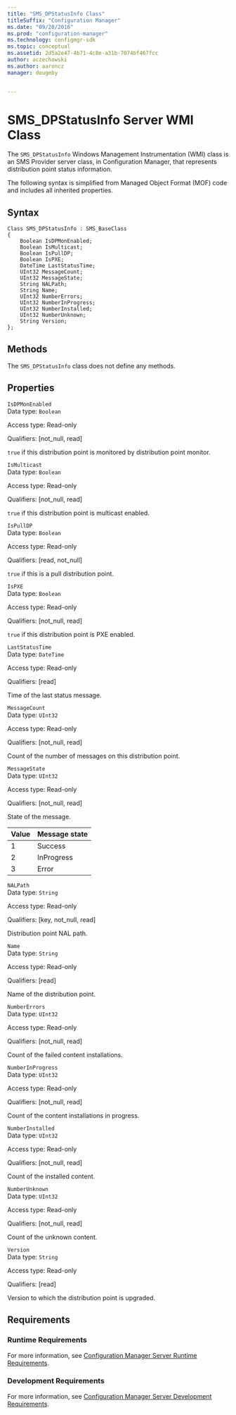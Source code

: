 ```yaml
---
title: "SMS_DPStatusInfo Class"
titleSuffix: "Configuration Manager"
ms.date: "09/20/2016"
ms.prod: "configuration-manager"
ms.technology: configmgr-sdk
ms.topic: conceptual
ms.assetid: 2d5a2e47-4b71-4c8e-a31b-7074bf467fcc
author: aczechowski
ms.author: aaroncz
manager: dougeby


---
```

# SMS_DPStatusInfo Server WMI Class
The `SMS_DPStatusInfo` Windows Management Instrumentation (WMI) class is an SMS Provider server class, in Configuration Manager, that represents distribution point status information.  

 The following syntax is simplified from Managed Object Format (MOF) code and includes all inherited properties.  

## Syntax  

```  
Class SMS_DPStatusInfo : SMS_BaseClass  
{  
    Boolean IsDPMonEnabled;  
    Boolean IsMulticast;  
    Boolean IsPullDP;  
    Boolean IsPXE;  
    DateTime LastStatusTime;  
    UInt32 MessageCount;  
    UInt32 MessageState;  
    String NALPath;  
    String Name;  
    UInt32 NumberErrors;  
    UInt32 NumberInProgress;  
    UInt32 NumberInstalled;  
    UInt32 NumberUnknown;  
    String Version;  
};  
```  

## Methods  
 The `SMS_DPStatusInfo` class does not define any methods.  

## Properties  
 `IsDPMonEnabled`  
 Data type: `Boolean`  

 Access type: Read-only  

 Qualifiers: [not_null, read]  

 `true` if this distribution point is monitored by distribution point monitor.  

 `IsMulticast`  
 Data type: `Boolean`  

 Access type: Read-only  

 Qualifiers: [not_null, read]  

 `true` if this distribution point  is multicast enabled.  

 `IsPullDP`  
 Data type: `Boolean`  

 Access type: Read-only  

 Qualifiers: [read, not_null]  

 `true` if this is a pull  distribution point.  

 `IsPXE`  
 Data type: `Boolean`  

 Access type: Read-only  

 Qualifiers: [not_null, read]  

 `true` if this distribution point is PXE enabled.  

 `LastStatusTime`  
 Data type: `DateTime`  

 Access type: Read-only  

 Qualifiers: [read]  

 Time of the last status message.  

 `MessageCount`  
 Data type: `UInt32`  

 Access type: Read-only  

 Qualifiers: [not_null, read]  

 Count of the number of messages on this distribution point.  

 `MessageState`  
 Data type: `UInt32`  

 Access type: Read-only  

 Qualifiers: [not_null, read]  

 State of the message.  

|Value|Message state|  
|-|-|  
|1|Success|  
|2|InProgress|  
|3|Error|  

 `NALPath`  
 Data type: `String`  

 Access type: Read-only  

 Qualifiers: [key, not_null, read]  

 Distribution point NAL path.  

 `Name`  
 Data type: `String`  

 Access type: Read-only  

 Qualifiers: [read]  

 Name of the distribution point.  

 `NumberErrors`  
 Data type: `UInt32`  

 Access type: Read-only  

 Qualifiers: [not_null, read]  

 Count of the failed content installations.  

 `NumberInProgress`  
 Data type: `UInt32`  

 Access type: Read-only  

 Qualifiers: [not_null, read]  

 Count of the content installations in progress.  

 `NumberInstalled`  
 Data type: `UInt32`  

 Access type: Read-only  

 Qualifiers: [not_null, read]  

 Count of the installed content.  

 `NumberUnknown`  
 Data type: `UInt32`  

 Access type: Read-only  

 Qualifiers: [not_null, read]  

 Count of the unknown content.  

 `Version`  
 Data type: `String`  

 Access type: Read-only  

 Qualifiers: [read]  

 Version to which the distribution point is upgraded.  

## Requirements  

### Runtime Requirements  
 For more information, see [Configuration Manager Server Runtime Requirements](../../../../../develop/core/reqs/server-runtime-requirements.md).  

### Development Requirements  
 For more information, see [Configuration Manager Server Development Requirements](../../../../../develop/core/reqs/server-development-requirements.md).  
